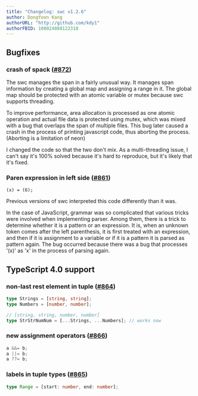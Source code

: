 ```yaml
---
title: "Changelog: swc v1.2.6"
author: DongYoon Kang
authorURL: "http://github.com/kdy1"
authorFBID: 100024888122318
---
```


## Bugfixes

### crash of spack ([#872](https://github.com/swc-project/swc/issues/872))

The swc manages the span in a fairly unusual way. It manages span information by creating a global map and assigning a range in it. The global map should be protected with an atomic variable or mutex because swc supports threading.

To improve performance, area allocation is processed as one atomic operation and actual file data is protected using mutex, which was mixed with a bug that overlaps the span of multiple files. This bug later caused a crash in the process of printing javascript code, thus aborting the process. (Aborting is a limitation of neon)

I changed the code so that the two don't mix. As a multi-threading issue, I can't say it's 100% solved because it's hard to reproduce, but it's likely that it's fixed.

### Paren expression in left side ([#861](https://github.com/swc-project/swc/issues/861))

```
(x) = (6);
```

Previous versions of swc interpreted this code differently than it was.

In the case of JavaScript, grammar was so complicated that various tricks were involved when implementing parser. Among them, there is a trick to determine whether it is a pattern or an expression. It is, when an unknown token comes after the left parenthesis, it is first treated with an expression, and then if it is assignment to a variable or if it is a pattern it is parsed as pattern again. The bug occurred because there was a bug that processes '(x)' as 'x' in the process of parsing again.

## TypeScript 4.0 support

### non-last rest element in tuple ([#864](https://github.com/swc-project/swc/issues/864))

```ts
type Strings = [string, string];
type Numbers = [number, number];

// [string, string, number, number]
type StrStrNumNum = [...Strings, ...Numbers]; // works now
```

### new assignment operators ([#866](https://github.com/swc-project/swc/issues/866))

```ts
a &&= b;
a ||= b;
a ??= b;
```

### labels in tuple types ([#865](https://github.com/swc-project/swc/issues/865))

```ts
type Range = [start: number, end: number];
```
